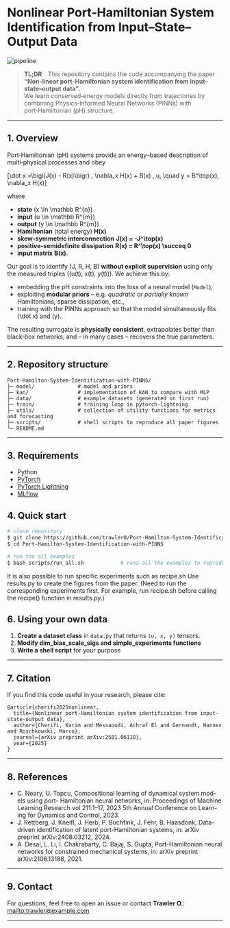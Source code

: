 # Nonlinear Port‑Hamiltonian System Identification from Input–State–Output Data

![pipeline](docs/figures/ph-pinns-banner.png)

> **TL;DR** This repository contains the code accompanying the paper **“Non‑linear port‑Hamiltonian system identification from input–state–output data”**.  
> We learn conserved‐energy models directly from trajectories by combining Physics‑Informed Neural Networks (PINNs) with port‑Hamiltonian (pH) structure.

---

## 1. Overview
Port‑Hamiltonian (pH) systems provide an energy–based description of multi‑physical processes and obey

\[\dot x =\bigl(J(x) - R(x)\bigr) \, \nabla_x H(x) + B(x) \, u, \quad y = B^\top(x)\, \nabla_x H(x)\]

where

* **state** \(x \in \mathbb R^{n}\)
* **input** \(u \in \mathbb R^{m}\)
* **output** \(y \in \mathbb R^{m}\)  
* **Hamiltonian** (total energy) **H(x)**  
* **skew‑symmetric interconnection** **J(x) = -J^\top(x)**  
* **positive‑semidefinite dissipation** **R(x) = R^\top(x) \succeq 0**  
* **input matrix** **B(x)**.

Our goal is to identify \(J, R, H, B\) **without explicit supervision** using only the measured triples \((u(t), x(t), y(t))\).  We achieve this by:

* embedding the pH constraints into the loss of a neural model (``Model``),
* exploiting **modular priors** – e.g. *quadratic* or *partially known* Hamiltonians, sparse dissipation, etc.,
* training with the PINNs approach so that the model simultaneously fits \(\dot x\) and \(y\).

The resulting surrogate is **physically consistent**, extrapolates better than black‑box networks, and – in many cases – recovers the true parameters.

---

## 2. Repository structure
```
Port‑Hamilton-System-Identification-with-PINNS/
├─ model/              # model and priors
├─ kan/                # implementation of KAN to compare with MLP
├─ data/               # example datasets (generated on first run)
├─ train/              # training loop in pytorch-lightning
├─ utils/              # collection of utility functions for metrics and forecasting
├─ scripts/            # shell scripts to reproduce all paper figures
└─ README.md           
```

---

## 3. Requirements
* Python
* [PyTorch](https://pytorch.org/)
* [PyTorch Lightning](https://lightning.ai/)
* [MLflow](https://mlflow.org/)


## 4. Quick start
```bash
# clone repository
$ git clone https://github.com/trawler0/Port-Hamilton-System-Identification-with-PINNS.git
$ cd Port-Hamilton-System-Identification-with-PINNS

# run the all examples
$ bash scripts/run_all.sh            # runs all the examples to reproduce paper results
```
It is also possible to run specific experiments such as recipe.sh
Use results.py to create the figures from the paper. (Need to run the corresponding experiments first. For example, run recipe.sh before calling the recipe() function in results.py.)

## 6. Using your own data
1. **Create a dataset class** in `data.py` that returns `(u, x, y)` tensors.
2. **Modify dim_bias_scale_sigs and simple_experiments functions**
3. **Write a shell script** for your purpose

---

## 7. Citation
If you find this code useful in your research, please cite:
```text
@article{cherifi2025nonlinear,
  title={Nonlinear port-Hamiltonian system identification from input-state-output data},
  author={Cherifi, Karim and Messaoudi, Achraf El and Gernandt, Hannes and Roschkowski, Marco},
  journal={arXiv preprint arXiv:2501.06118},
  year={2025}
}
```

---

## 8. References
*  C. Neary, U. Topcu, Compositional learning of dynamical system mod-
els using port- Hamiltonian neural networks, in: Proceedings of Machine
Learning Research vol 211:1–17, 2023 5th Annual Conference on Learn-
ing for Dynamics and Control, 2023.
*  J. Rettberg, J. Kneifl, J. Herb, P. Buchfink, J. Fehr, B. Haasdonk,
Data-driven identification of latent port-Hamiltonian systems, in: arXiv
preprint arXiv:2408.03212, 2024.
* A. Desai, L. Li, I. Chakrabarty, C. Bajaj, S. Gupta, Port-Hamiltonian
neural networks for constrained mechanical systems, in: arXiv preprint
arXiv:2106.13188, 2021.
---

## 9. Contact
For questions, feel free to open an issue or contact **Trawler O.**:<br>
<mailto:trawler@example.com>

---

